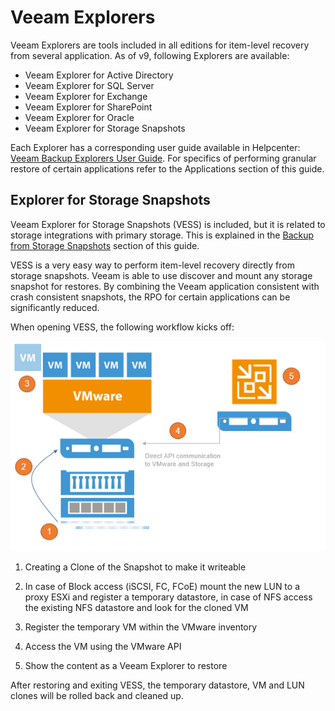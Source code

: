 <!--- This was last Changed 03-05-17 by PS --->
# Veeam Explorers

Veeam Explorers are tools included in all editions for item-level recovery from several application. As of v9, following Explorers are available:

* Veeam Explorer for Active Directory
* Veeam Explorer for SQL Server
* Veeam Explorer for Exchange
* Veeam Explorer for SharePoint
* Veeam Explorer for Oracle
* Veeam Explorer for Storage Snapshots

Each Explorer has a corresponding user guide available in Helpcenter: [Veeam Backup Explorers User Guide](https://helpcenter.veeam.com/docs/backup/explorers/introduction.html?ver=95). For specifics of performing granular restore of certain applications refer to the Applications section of this guide.

## Explorer for Storage Snapshots
Veeam Explorer for Storage Snapshots (VESS) is included, but it is
related to storage integrations with primary storage. This is explained in
the [Backup from Storage Snapshots](./backup_from_storage_snapshots.md) section
of this guide.

VESS is a very easy way to perform item-level recovery directly from storage
snapshots. Veeam is able to use discover and mount any storage snapshot for
restores. By combining the Veeam application consistent with crash consistent
snapshots, the RPO for certain applications can be significantly reduced.

When opening VESS, the following workflow kicks off:

![](./veeam_explorers_1.png)

1.  Creating a Clone of the Snapshot to make it writeable

2.  In case of Block access (iSCSI, FC, FCoE) mount the new LUN to a
    proxy ESXi and register a temporary datastore, in case of NFS access
    the existing NFS datastore and look for the cloned VM

3.  Register the temporary VM within the VMware inventory

4.  Access the VM using the VMware API

5.  Show the content as a Veeam Explorer to restore

After restoring and exiting VESS, the temporary datastore,
VM and LUN clones will be rolled back and cleaned up.
